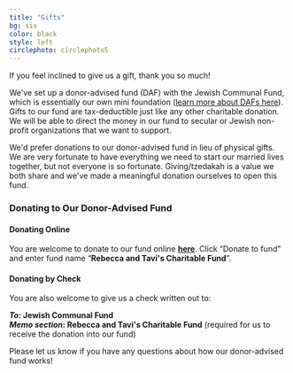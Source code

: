 ```yaml
---
title: "Gifts"
bg: six
color: black
style: left
circlephoto: circlephoto5
---
```

If you feel inclined to give us a gift, thank you so much!

We've set up a donor-advised fund (DAF) with the Jewish Communal Fund, which is essentially our own mini foundation ([learn more about DAFs here](https://www.jcfny.org/donor-advised-fund)). Gifts to our fund are tax-deductible just like any other charitable donation. We will be able to direct the money in our fund to secular or Jewish non-profit organizations that we want to support.

We'd prefer donations to our donor-advised fund in lieu of physical gifts. We are very fortunate to have everything we need to start our married lives together, but not everyone is so fortunate. Giving/tzedakah is a value we both share and we've made a meaningful donation ourselves to open this fund.

### Donating to Our Donor-Advised Fund

#### Donating Online

You are welcome to donate to our fund online **[here](https://secure.jewishcommunalfund.org)**. Click “Donate to fund” and enter fund name “**Rebecca and Tavi's Charitable Fund**”.

#### Donating by Check

You are also welcome to give us a check written out to:

***To*: Jewish Communal Fund**
<br />
***Memo section*: Rebecca and Tavi's Charitable Fund** (required for us to receive the donation into our fund)

Please let us know if you have any questions about how our donor-advised fund works!

